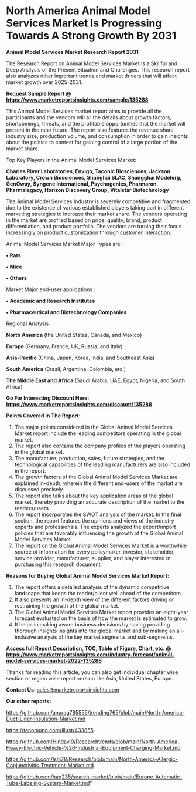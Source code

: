 # North America Animal Model Services Market Is Progressing Towards A Strong Growth By 2031

<strong>Animal Model Services Market Research Report 2031</strong>

The Research Report on Animal Model Services Market is a Skillful and Deep Analysis of the Present Situation and Challenges. This research report also analyzes other important trends and market drivers that will affect market growth over 2025-2031.

<strong>Request Sample Report @ <a href=https://www.marketreportsinsights.com/sample/135288>https://www.marketreportsinsights.com/sample/135288</a></strong>

This Animal Model Services market report aims to provide all the participants and the vendors will all the details about growth factors, shortcomings, threats, and the profitable opportunities that the market will present in the near future. The report also features the revenue share, industry size, production volume, and consumption in order to gain insights about the politics to contest for gaining control of a large portion of the market share.

Top Key Players in the Animal Model Services Market:

<strong>Charles River Laboratories, Envigo, Taconic Biosciences, Jackson Laboratory, Crown Biosciences, Shanghai SLAC, Shangghai Modelorg, GenOway, Syngene International, Psychogenics, Pharmaron, Pharmalegacy, Horizon Discovery Group, Vitalstar Biotechnology</strong>

The Animal Model Services Industry is severely competitive and fragmented due to the existence of various established players taking part in different marketing strategies to increase their market share. The vendors operating in the market are profiled based on price, quality, brand, product differentiation, and product portfolio. The vendors are turning their focus increasingly on product customization through customer interaction.

Animal Model Services Market Major Types are:

<strong>• Rats

• Mice

• Others</strong>

Market Major end-user applications :

<strong>• Academic and Research Institutes

• Pharmaceutical and Biotechnology Companies</strong>

Regional Analysis

</u><strong><b>North America</b></strong> (the United States, Canada, and Mexico)

<strong><b>Europe </b></strong>(Germany, France, UK, Russia, and Italy)

<strong><b>Asia-Pacific</b></strong> (China, Japan, Korea, India, and Southeast Asia)

<strong><b>South America</b></strong> (Brazil, Argentina, Colombia, etc.)

<strong><b>The Middle East and Africa</b></strong> (Saudi Arabia, UAE, Egypt, Nigeria, and South Africa)

<strong>Go For Interesting Discount Here: <a href=https://www.marketreportsinsights.com/discount/135288>https://www.marketreportsinsights.com/discount/135288</a></strong>

<strong>Points Covered in The Report:</strong>
<ol>
  <li>The major points considered in the Global Animal Model Services Market report include the leading competitors operating in the global market.</li>
  <li>The report also contains the company profiles of the players operating in the global market.</li>
  <li>The manufacture, production, sales, future strategies, and the technological capabilities of the leading manufacturers are also included in the report.</li>
  <li>The growth factors of the Global Animal Model Services Market are explained in-depth, wherein the different end-users of the market are discussed precisely.</li>
  <li>The report also talks about the key application areas of the global market, thereby providing an accurate description of the market to the readers/users.</li>
  <li>The report incorporates the SWOT analysis of the market. In the final section, the report features the opinions and views of the industry experts and professionals. The experts analyzed the export/import policies that are favorably influencing the growth of the Global Animal Model Services Market.</li>
  <li>The report on the Global Animal Model Services Market is a worthwhile source of information for every policymaker, investor, stakeholder, service provider, manufacturer, supplier, and player interested in purchasing this research document.</li>
</ol>
<strong>Reasons for Buying Global Animal Model Services Market Report:</strong>

<ol>
  <li>The report offers a detailed analysis of the dynamic competitive landscape that keeps the reader/client well ahead of the competitors.</li>
  <li>It also presents an in-depth view of the different factors driving or restraining the growth of the global market.</li>
  <li>The Global Animal Model Services Market report provides an eight-year forecast evaluated on the basis of how the market is estimated to grow.</li>
  <li>It helps in making aware business decisions by having providing thorough insights insights into the global market and by making an all-inclusive analysis of the key market segments and sub-segments.</li>
</ol>
<strong>Access full Report Description, TOC, Table of Figure, Chart, etc. @ <a href=https://www.marketreportsinsights.com/industry-forecast/animal-model-services-market-2022-135288>https://www.marketreportsinsights.com/industry-forecast/animal-model-services-market-2022-135288</a></strong>


Thanks for reading this article; you can also get individual chapter wise section or region wise report version like Asia, United States, Europe.

<strong>Contact Us:</strong>
sales@marketreportsinsights.com

<strong>Our other reports:</strong>

<a href=https://github.com/anurag765555/trending765/blob/main/North-America-Duct-Liner-Insulation-Market.md>https://github.com/anurag765555/trending765/blob/main/North-America-Duct-Liner-Insulation-Market.md</a>

<a href=https://tanomuno.com/illust/433855>https://tanomuno.com/illust/433855</a>

<a href=https://github.com/Hindavi9/Researchtrends/blob/main/North-America-Heavy-Electric-Vehicle-%26-Industrial-Equipment-Charging-Market.md>https://github.com/Hindavi9/Researchtrends/blob/main/North-America-Heavy-Electric-Vehicle-%26-Industrial-Equipment-Charging-Market.md</a>

<a href=https://github.com/Ishi78/Research/blob/main/North-America-Allergic-Conjunctivitis-Treatment-Market.md>https://github.com/Ishi78/Research/blob/main/North-America-Allergic-Conjunctivitis-Treatment-Market.md</a>

<a href=https://github.com/haq235/search-market/blob/main/Europe-Automatic-Tube-Labeling-System-Market.md>https://github.com/haq235/search-market/blob/main/Europe-Automatic-Tube-Labeling-System-Market.md</a>"
